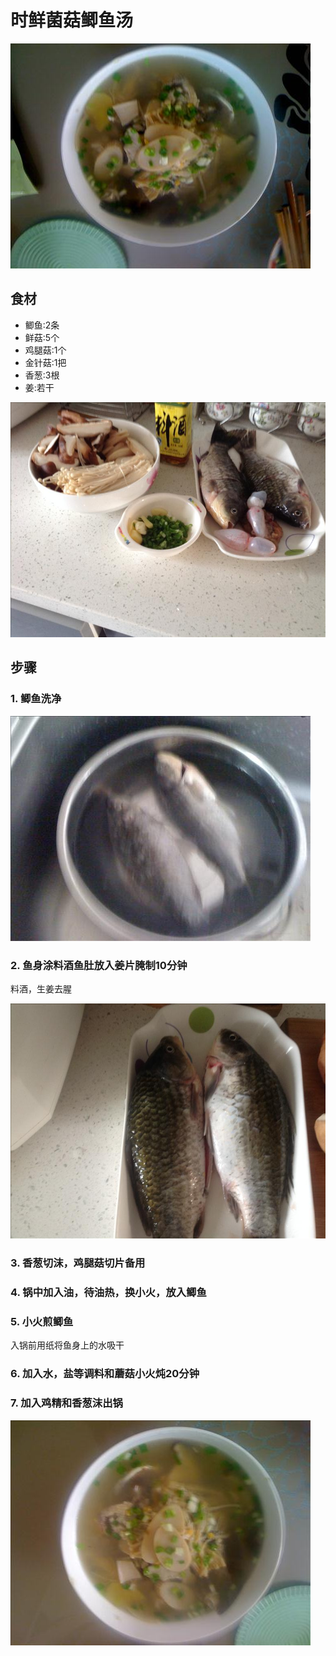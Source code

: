 时鲜菌菇鲫鱼汤
===============================
![时鲜菌菇鲫鱼汤](shi-xian-jun-gu-ji-yu-tang05.jpg)


## 食材 ##
* 鲫鱼:2条
* 鲜菇:5个
* 鸡腿菇:1个
* 金针菇:1把
* 香葱:3根
* 姜:若干


![时鲜菌菇鲫鱼汤](shi-xian-jun-gu-ji-yu-tang04.jpg)
## 步骤 ##
### 1. 鲫鱼洗净 ###
![时鲜菌菇鲫鱼汤](shi-xian-jun-gu-ji-yu-tang01.jpg)


### 2. 鱼身涂料酒鱼肚放入姜片腌制10分钟 ###
料酒，生姜去腥


![时鲜菌菇鲫鱼汤](shi-xian-jun-gu-ji-yu-tang02.jpg)


### 3. 香葱切沫，鸡腿菇切片备用 ###
### 4. 锅中加入油，待油热，换小火，放入鲫鱼 ###
### 5. 小火煎鲫鱼 ###
入锅前用纸将鱼身上的水吸干
### 6. 加入水，盐等调料和蘑菇小火炖20分钟 ###
### 7. 加入鸡精和香葱沫出锅 ###
![时鲜菌菇鲫鱼汤](shi-xian-jun-gu-ji-yu-tang06.jpg)
